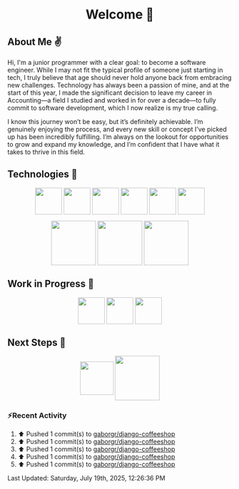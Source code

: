 <div align="center">
<h1 align="center">Welcome 👋</h1>
</div>


## About Me :v:

<p> 
Hi, I'm a junior programmer with a clear goal: to become a software engineer. While I may not fit the typical profile of someone just starting in tech, I truly believe that age should never hold anyone back from embracing new challenges. Technology has always been a passion of mine, and at the start of this year, I made the significant decision to leave my career in Accounting—a field I studied and worked in for over a decade—to fully commit to software development, which I now realize is my true calling.

I know this journey won’t be easy, but it’s definitely achievable. I’m genuinely enjoying the process, and every new skill or concept I’ve picked up has been incredibly fulfilling. I’m always on the lookout for opportunities to grow and expand my knowledge, and I’m confident that I have what it takes to thrive in this field.
</p>

## Technologies :floppy_disk:
<p align="center">
<img align="center" src="https://github.com/user-attachments/assets/7ef54086-04fd-4542-922c-921975a4ae7d" height="60" width="60" />
<img align="center" src="https://github.com/user-attachments/assets/7c29c581-602c-4ce1-8e53-0f08fc3b3711" height="60" width="60" />
<img align="center" src="https://github.com/user-attachments/assets/3d62cfbb-accf-4ce1-822e-9bc3748c0de1" height="60" width="60" />
<img align="center" src="https://github.com/user-attachments/assets/ef4027d9-8b5b-4a7f-b734-05cf1834484a" height="60" width="60" />
<img align="center" src="https://github.com/user-attachments/assets/0f6a63f0-36c6-4760-a1a5-bb2dc4ddd96d" height="60" width="60" />
<img align="center" src="https://github.com/user-attachments/assets/3c90f404-5b1e-4cbd-a48f-7023468d2d99" height="60" width="60" />
</p>
<p align="center">
<img align="center" src="https://github.com/user-attachments/assets/bf7c0b75-ea56-4717-b5ad-1964df152b10" height="100" width="100" />
<img align="center" src="https://github.com/user-attachments/assets/b2b077f6-d3fa-45a2-ace9-efb89e9a68de" height="100" width="100" />
<img align="center" src="https://github.com/user-attachments/assets/89339937-273d-4f98-9e9d-70f32b559c06" height="100" width="100" />
</p>



## Work in Progress :construction:
<p align="center">
<img align="center" src="https://github.com/user-attachments/assets/7c0d1642-0ae8-4ca5-a893-bbbcc72bdd86" height="60" width="60" />
<img align="center" src="https://github.com/user-attachments/assets/89a1fccb-bc9f-4fde-9f98-3d1af53b6e28" height="60" width="60" />
<img align="center" src="https://github.com/user-attachments/assets/c57d5199-89de-4c13-bcc8-291d67c6909c" height="60" width="60" />
</p>

## Next Steps :dart:
<p align="center">
<img align="center" src="https://github.com/user-attachments/assets/b7afe80a-4b74-4c67-8b97-0f9fbc4740ef" height="75" width="75" />
<img align="center" src="https://github.com/user-attachments/assets/0851311a-907d-4fd3-bb8b-b0f2aeaefae6" height="100" width="100" />
</p>

### ⚡Recent Activity
<!--RECENT_ACTIVITY:start-->
1. ⬆️ Pushed 1 commit(s) to [gaborgr/django-coffeeshop](https://github.com/gaborgr/django-coffeeshop)<br>
2. ⬆️ Pushed 1 commit(s) to [gaborgr/django-coffeeshop](https://github.com/gaborgr/django-coffeeshop)<br>
3. ⬆️ Pushed 1 commit(s) to [gaborgr/django-coffeeshop](https://github.com/gaborgr/django-coffeeshop)<br>
4. ⬆️ Pushed 1 commit(s) to [gaborgr/django-coffeeshop](https://github.com/gaborgr/django-coffeeshop)<br>
5. ⬆️ Pushed 1 commit(s) to [gaborgr/django-coffeeshop](https://github.com/gaborgr/django-coffeeshop)<br>
<!--RECENT_ACTIVITY:end-->
<!--RECENT_ACTIVITY:last_update-->
Last Updated: Saturday, July 19th, 2025, 12:26:36 PM
<!--RECENT_ACTIVITY:last_update_end-->
